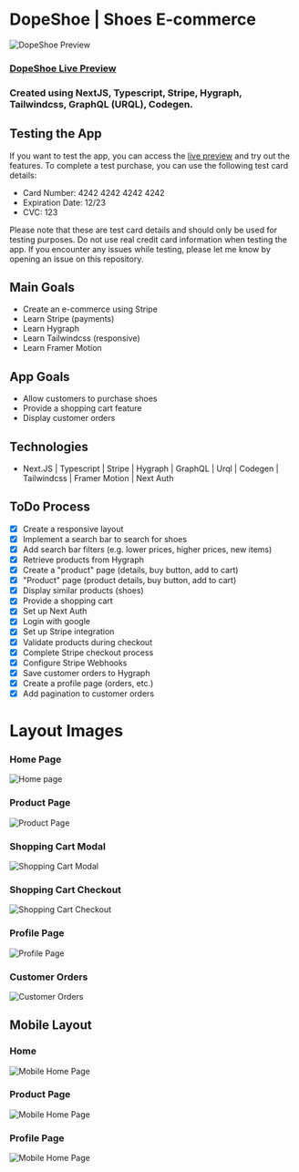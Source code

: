 

# DopeShoe | Shoes E-commerce
![DopeShoe Preview](https://github.com/ViniSCode/dopeshoe/blob/main/public/assets/app_cover.png?raw=true)
### [DopeShoe Live Preview](https://dopeshoe.vercel.app/)
### Created using NextJS, Typescript, Stripe, Hygraph, Tailwindcss, GraphQL (URQL), Codegen.

## Testing the App

If you want to test the app, you can access the [live preview](https://dopeshoe.vercel.app/) and try out the features. To complete a test purchase, you can use the following test card details:

- Card Number: 4242 4242 4242 4242
- Expiration Date: 12/23
- CVC: 123

Please note that these are test card details and should only be used for testing purposes. Do not use real credit card information when testing the app. If you encounter any issues while testing, please let me know by opening an issue on this repository.

## Main Goals
- Create an e-commerce using Stripe  
- Learn Stripe (payments)
- Learn Hygraph
- Learn Tailwindcss (responsive)
- Learn Framer Motion

## App Goals
- Allow customers to purchase shoes
- Provide a shopping cart feature
- Display customer orders

## Technologies
- Next.JS | Typescript | Stripe | Hygraph  | GraphQL | Urql | Codegen | Tailwindcss | Framer Motion | Next Auth

## ToDo Process
- [x] Create a responsive layout
- [x] Implement a search bar to search for shoes
- [x] Add search bar filters (e.g. lower prices, higher prices, new items)
- [x] Retrieve products from Hygraph
- [x] Create a "product" page (details, buy button, add to cart)
- [x] "Product" page (product details, buy button, add to cart)
- [x] Display similar products (shoes)
- [x] Provide a shopping cart
- [x] Set up Next Auth
- [x] Login with google
- [x] Set up Stripe integration
- [x] Validate products during checkout
- [x] Complete Stripe checkout process
- [x] Configure Stripe Webhooks
- [x] Save customer orders to Hygraph
- [x] Create a profile page (orders, etc.)
- [x] Add pagination to customer orders

# Layout Images
### Home Page
![Home page](https://github.com/ViniSCode/dopeshoe/blob/main/public/assets/home.png?raw=true)
### Product Page
![Product Page](https://github.com/ViniSCode/dopeshoe/blob/main/public/assets/product.png?raw=true)
### Shopping Cart Modal
![Shopping Cart Modal](https://github.com/ViniSCode/dopeshoe/blob/main/public/assets/cart.png?raw=true)
### Shopping Cart Checkout
![Shopping Cart Checkout](https://github.com/ViniSCode/dopeshoe/blob/main/public/assets/checkout.png?raw=true)
### Profile Page
![Profile Page](https://github.com/ViniSCode/dopeshoe/blob/main/public/assets/profile.png?raw=true)
### Customer Orders
![Customer Orders](https://github.com/ViniSCode/dopeshoe/blob/main/public/assets/orders.png?raw=true)
## Mobile Layout
### Home
![Mobile Home Page](https://github.com/ViniSCode/dopeshoe/blob/main/public/assets/mobile_home.png?raw=true)
### Product Page
![Mobile Home Page](https://github.com/ViniSCode/dopeshoe/blob/main/public/assets/mobile_product.png?raw=true)
### Profile Page
![Mobile Home Page](https://github.com/ViniSCode/dopeshoe/blob/main/public/assets/mobile_profile.png?raw=true)


